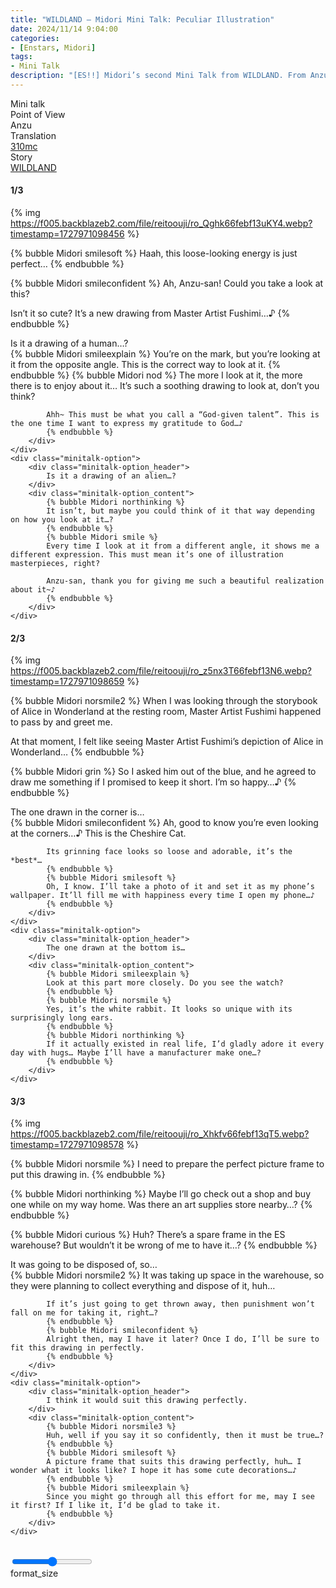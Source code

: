 ```yaml
---
title: "WILDLAND – Midori Mini Talk: Peculiar Illustration"
date: 2024/11/14 9:04:00
categories:
- [Enstars, Midori]
tags:
- Mini Talk
description: "[ES!!] Midori’s second Mini Talk from WILDLAND. From Anzu’s POV."
---
```

<div class="three-wrapper" style="--storyColor:#5ac189;--storyColor-rgb:90,193,137;--storyColor-h:147.4;--storyColor-s:45.4%;--storyColor-l:55.5%;">
    <div class="info-area">
        <div class="info">
            <div class="info-item characters">
                <div class="label">
                    Mini talk
                </div>
                <div class="value">
					<a href="/categories/Enstars/Midori" character="Midori"></a>
                </div>
            </div>
            <div class="info-item one">
                <div class="label">
                    Point of View
                </div>
                <div class="value">
                    Anzu
                </div>
            </div>
            <div class="info-item two">
                <div class="label">
                    Translation
                </div>
                <div class="value">
                    <a href="/about">310mc</a>
                </div>
            </div>
            <div class="info-item three">
                <div class="label">
                   Story
                </div>
                <div class="value">
                    <a href="/wildland">WILDLAND</a>
                </div>
            </div>
        </div>
    </div>
</div>

<!-- more -->

#### <div mt="rare"></div> 1/3

{% img https://f005.backblazeb2.com/file/reitoouji/ro_Qghk66febf13uKY4.webp?timestamp=1727971098456 %}

{% bubble Midori smilesoft %}
Haah, this loose-looking energy is just perfect…
{% endbubble %}

{% bubble Midori smileconfident %}
Ah, Anzu-san! Could you take a look at this?

Isn’t it so cute? It’s a new drawing from Master Artist Fushimi…♪
{% endbubble %}

<div class="minitalk" character="Anzu">
    <div class="minitalk-option">
        <div class="minitalk-option_header">
            Is it a drawing of a human…?
        </div>
        <div class="minitalk-option_content">
            {% bubble Midori smileexplain %}
            You’re on the mark, but you’re looking at it from the opposite angle. This is the correct way to look at it.
            {% endbubble %}
            {% bubble Midori nod %}
            The more I look at it, the more there is to enjoy about it… It’s such a soothing drawing to look at, don’t you think?

            Ahh~ This must be what you call a “God-given talent”. This is the one time I want to express my gratitude to God…♪
			{% endbubble %}
        </div>
    </div>
    <div class="minitalk-option">
        <div class="minitalk-option_header">
            Is it a drawing of an alien…?
        </div>
        <div class="minitalk-option_content">
            {% bubble Midori northinking %}
            It isn’t, but maybe you could think of it that way depending on how you look at it…?
            {% endbubble %}
            {% bubble Midori smile %}
            Every time I look at it from a different angle, it shows me a different expression. This must mean it’s one of illustration masterpieces, right?

            Anzu-san, thank you for giving me such a beautiful realization about it~♪
			{% endbubble %}
        </div>
    </div>
</div>

#### <div mt="rare"></div> 2/3

{% img https://f005.backblazeb2.com/file/reitoouji/ro_z5nx3T66febf13N6.webp?timestamp=1727971098659 %}

{% bubble Midori norsmile2 %}
When I was looking through the storybook of Alice in Wonderland at the resting room, Master Artist Fushimi happened to pass by and greet me.

At that moment, I felt like seeing Master Artist Fushimi’s depiction of Alice in Wonderland…
{% endbubble %}

{% bubble Midori grin %}
So I asked him out of the blue, and he agreed to draw me something if I promised to keep it short. I’m so happy…♪
{% endbubble %}

<div class="minitalk" character="Anzu">
    <div class="minitalk-option">
        <div class="minitalk-option_header">
            The one drawn in the corner is…
        </div>
        <div class="minitalk-option_content">
            {% bubble Midori smileconfident %}
            Ah, good to know you’re even looking at the corners…♪ This is the Cheshire Cat.

            Its grinning face looks so loose and adorable, it’s the *best*…
            {% endbubble %}
            {% bubble Midori smilesoft %}
            Oh, I know. I’ll take a photo of it and set it as my phone’s wallpaper. It’ll fill me with happiness every time I open my phone…♪
			{% endbubble %}
        </div>
    </div>
    <div class="minitalk-option">
        <div class="minitalk-option_header">
            The one drawn at the bottom is…
        </div>
        <div class="minitalk-option_content">
            {% bubble Midori smileexplain %}
            Look at this part more closely. Do you see the watch?
            {% endbubble %}
            {% bubble Midori norsmile %}
            Yes, it’s the white rabbit. It looks so unique with its surprisingly long ears.
            {% endbubble %}
            {% bubble Midori northinking %}
            If it actually existed in real life, I’d gladly adore it every day with hugs… Maybe I’ll have a manufacturer make one…?
			{% endbubble %}
        </div>
    </div>
</div>

#### <div mt="rare"></div> 3/3

{% img https://f005.backblazeb2.com/file/reitoouji/ro_Xhkfv66febf13qT5.webp?timestamp=1727971098578 %}

{% bubble Midori norsmile %}
I need to prepare the perfect picture frame to put this drawing in.
{% endbubble %}

{% bubble Midori northinking %}
Maybe I’ll go check out a shop and buy one while on my way home. Was there an art supplies store nearby…?
{% endbubble %}

{% bubble Midori curious %}
Huh? There’s a spare frame in the ES warehouse? But wouldn’t it be wrong of me to have it…?
{% endbubble %}

<div class="minitalk" character="Anzu">
    <div class="minitalk-option">
        <div class="minitalk-option_header">
          It was going to be disposed of, so…
        </div>
        <div class="minitalk-option_content">
            {% bubble Midori norsmile2 %}
            It was taking up space in the warehouse, so they were planning to collect everything and dispose of it, huh…

            If it’s just going to get thrown away, then punishment won’t fall on me for taking it, right…?
            {% endbubble %}
            {% bubble Midori smileconfident %}
            Alright then, may I have it later? Once I do, I’ll be sure to fit this drawing in perfectly.
			{% endbubble %}
        </div>
    </div>
    <div class="minitalk-option">
        <div class="minitalk-option_header">
            I think it would suit this drawing perfectly.
        </div>
        <div class="minitalk-option_content">
            {% bubble Midori norsmile3 %}
            Huh, well if you say it so confidently, then it must be true…?
            {% endbubble %}
            {% bubble Midori smilesoft %}
            A picture frame that suits this drawing perfectly, huh… I wonder what it looks like? I hope it has some cute decorations…♪
            {% endbubble %}
            {% bubble Midori smileexplain %}
            Since you might go through all this effort for me, may I see it first? If I like it, I’d be glad to take it.
			{% endbubble %}
        </div>
    </div>
</div>
<br>
<div class="navigation2">
    <div class="toolbar-wrapper">
        <div class="slider-container">
            <input type="range" min="1" max="5" value="3" class="slider">
        </div>
        <div class="toolbar">
            <a target="_blank" href="/translations" class="home-button" title="Translations Masterlist"><i class="fa fa-home"></i></a>
            <a href="/wildland/minitalk/midori_1" title="Midori Mini Talk: Surprising Dropped Item"><i class="fa fa-arrow-left"></i></a>
            <div class="toolbar__section">
                <a id="sliderDrop">
                    <span class="material-icons-round" title="Text Size">format_size</span>
                </a>
            </div>
            <a target="_blank" href="/wildland#Mini-Talks" title="Index"><i class="fa fa-star"></i></a>
            <a href="#top" class="top-arrow" title="Back to Top"><i class="fa fa-arrow-up"></i></a>
        </div>
    </div>
</div>